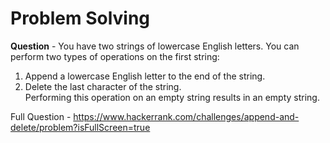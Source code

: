 # Problem Solving
**Question** - You have two strings of lowercase English letters. You can perform two types of operations on the first string:  
1) Append a lowercase English letter to the end of the string.  
2) Delete the last character of the string.  
Performing this operation on an empty string results in an empty string.  

Full Question - https://www.hackerrank.com/challenges/append-and-delete/problem?isFullScreen=true
